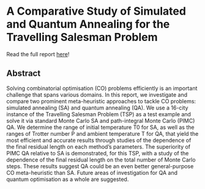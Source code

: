 # A Comparative Study of Simulated and Quantum Annealing for the Travelling Salesman Problem

Read the full report [here](report.pdf)!

## Abstract

Solving combinatorial optimisation (CO) problems efficiently is an important challenge that spans various
domains. In this report, we investigate and compare two prominent meta-heuristic approaches to tackle CO
problems: simulated annealing (SA) and quantum annealing (QA). We use a 16-city instance of the Travelling
Salesman Problem (TSP) as a test example and solve it via standard Monte Carlo SA and path-integral Monte
Carlo (PIMC) QA. We determine the range of initial temperature T0 for SA, as well as the ranges of Trotter
number P and ambient temperature T for QA, that yield the most efficient and accurate results through studies of
the dependence of the final residual length on each method’s parameters. The superiority of PIMC QA relative to
SA is demonstrated, for this TSP, with a study of the dependence of the final residual length on the total number
of Monte Carlo steps. These results suggest QA could be an even better general-purpose CO meta-heuristic than
SA. Future areas of investigation for QA and quantum optimisation as a whole are suggested.
